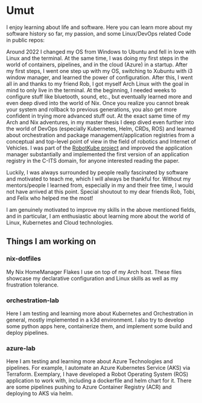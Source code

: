 # Umut

I enjoy learning about life and software. Here you can learn more about my software history so far, my passion, and some Linux/DevOps related Code in public repos:

Around 2022 I changed my OS from Windows to Ubuntu and fell in love with Linux and the terminal.
At the same time, I was doing my first steps in the world of containers, pipelines, and in the cloud (Azure) in a startup. After my first steps, I went one step up with my OS, switching to Xubuntu with i3 window manager, and learned the power of configuration.
After this, I went all in and thanks to my friend Rob, I got myself Arch Linux with the goal in mind to only live in the terminal. At the beginning, I needed weeks to configure stuff like bluetooth, sound, etc., but eventually learned more and even deep dived into the world of Nix. Once you realize you cannot break your system and rollback to previous generations, you also get more confident in trying more advanced stuff out.
At the exact same time of my Arch and Nix adventures, in my master thesis I deep dived even further into the world of DevOps (especially Kubernetes, Helm, CRDs, ROS) and learned about orchestration and package management/application registries from a conceptual and top-level point of view in the field of robotics and Internet of Vehicles. I was part of the [RobotKube project](https://arxiv.org/abs/2308.07053) and improved the application manager substantially and implemented the first version of an application registry in the C-ITS domain, for anyone interested reading the paper.

Luckily, I was always surrounded by people really fascinated by software and motivated to teach me, which I will always be thankful for. Without my mentors/people I learned from, especially in my and their free time, I would not have arrived at this point. Special shoutout to my dear friends Rob, Tobi, and Felix who helped me the most!

I am genuinely motivated to improve my skills in the above mentioned fields, and in particular, I am enthusiastic about learning more about the world of Linux, Kubernetes and Cloud technologies.

## Things I am working on

### nix-dotfiles

My Nix HomeManager Flakes I use on top of my Arch host. These files showcase my declarative configuration and Linux skills as well as my frustration tolerance.

### orchestration-lab

Here I am testing and learning more about Kubernetes and Orchestration in general, mostly implemented in a k3d environment. I also try to develop some python apps here, containerize them, and implement some build and deploy pipelines.

### azure-lab

Here I am testing and learning more about Azure Technologies and pipelines. For example, I automate an Azure Kubernetes Service (AKS) via Terraform. Exemplary, I have developed a Robot Operating System (ROS) application to work with, including a dockerfile and helm chart for it. There are some pipelines pushing to Azure Container Registry (ACR) and deploying to AKS via helm.

<!--
**UmutAlpTuglu/UmutAlpTuglu** is a ✨ _special_ ✨ repository because its `README.md` (this file) appears on your GitHub profile.

Here are some ideas to get you started:

- 🔭 I’m currently working on ...
- 🌱 I’m currently learning ...
- 👯 I’m looking to collaborate on ...
- 🤔 I’m looking for help with ...
- 💬 Ask me about ...
- 📫 How to reach me: ...
- 😄 Pronouns: ...
- ⚡ Fun fact: ...
-->

